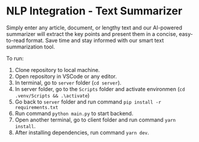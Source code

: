 # NLP Integration - Text Summarizer

Simply enter any article, document, or lengthy text and our AI-powered summarizer will extract the key points and present them in a concise, easy-to-read format. Save time and stay informed with our smart text summarization tool.

To run:

1. Clone repository to local machine.
2. Open repository in VSCode or any editor.
3. In terminal, go to `server` folder (`cd server`).
4. In server folder, go to the `Scripts` folder and activate environmen (`cd .venv/Scripts && .\activate`)
5. Go back to `server` folder and run command `pip install -r requirements.txt`
6. Run command `python main.py` to start backend.
7. Open another terminal, go to client folder and run command `yarn install`.
8. After installing dependencies, run command `yarn dev`.